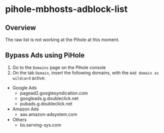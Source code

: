 # pihole-mbhosts-adblock-list

## Overview
The raw list is not working at the Pihole at this moment.

## Bypass Ads using PiHole
1. Go to the `Domains` page on the Pihole console
2. On the tab `Domain`, insert the following domains, with the `Add domain as wildcard` active:
- Google Ads
    - pagead2.googlesyndication.com 
    - googleads.g.doubleclick.net
    - pubads.g.doubleclick.net
- Amazon Ads
    - aax.amazon-adsystem.com
- Others
    - bs.serving-sys.com